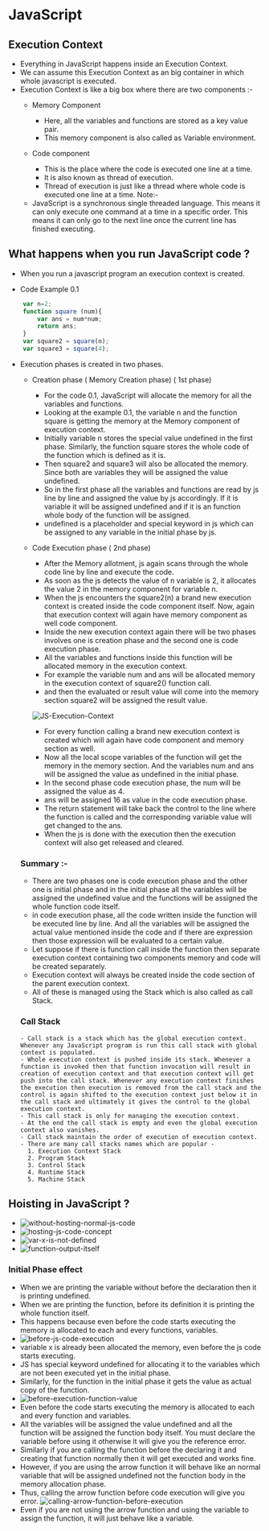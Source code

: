 # JavaScript
## Execution Context
- Everything in JavaScript happens inside an Execution Context.
- We can assume this Execution Context as an big container in which whole javascript is executed.
- Execution Context is like a big box where there are two components :-
    * Memory Component
        - Here, all the variables and functions are stored as a key value pair.
        - This memory component is also called as Variable environment.

    * Code component
        - This is the place where the code is executed one line at a time.
        - It is also known as thread of execution.
        - Thread of execution is just like a thread where whole code is executed one line at a time.
    Note:-
    - JavaScript is a synchronous single threaded language. This means it can only execute one command at a time in a specific order. This means it can only go to the next line once the current line has finished executing.

## What happens when you run JavaScript code ?
- When you run a javascript program an execution context is created.
* Code Example 0.1 
```js
    var n=2;
    function square (num){
        var ans = num*num;
        return ans;
    }
    var square2 = square(n);
    var square3 = square(4);
```
- Execution phases is created in two phases.
    * Creation phase ( Memory Creation phase) ( 1st phase)
        - For the code 0.1, JavaScript will allocate the memory for all the variables and functions.
        - Looking at the example 0.1, the variable n and the function square is getting the memory at the Memory component of execution context.
        - Initially variable n stores the special value undefined in the first phase. Similarly, the function square stores the whole code of the function which is defined as it is.
        - Then square2 and square3 will also be allocated the memory. Since both are variables they will be assigned the value undefined.
        - So in the first phase all the variables and functions are read by js line by line and assigned the value by js accordingly. If it is variable it will be assigned undefined and if it is an function whole body of the function will be assigned.
        - undefined is a placeholder and special keyword in js which can be assigned to any variable in the initial phase by js.   
    * Code Execution phase ( 2nd phase)
        - After the Memory allotment, js again scans through the whole code line by line and execute the code.
        - As soon as the js detects the value of n variable is 2, it allocates the value 2 in the memory component for variable n.
        - When the js encounters the square2(n) a brand new execution context is created inside the code component itself. Now, again that execution context will again have memory component as well code component.
        - Inside the new execution context again there will be two phases involves one is creation phase and the second one is code execution phase.
        - All the variables and functions inside this function will be allocated memory in the execution context. 
        - For example the variable num and ans will be allocated memory in the execution context of square2() function call.
        - and then the evaluated or result value will come into the memory section square2 will be assigned the result value.

        ![JS-Execution-Context](image.png)
        -  For every function calling a brand new execution context is created which will again have code component and memory section as well.
        - Now all the local scope variables of the function will get the memory in the memory section. And the variables num and ans will be assigned the value as undefined in the initial phase.  
        - In the second phase code execution phase, the num will be assigned the value as 4.
        - ans will be assigned 16 as value in the code execution phase.
        - The return statement will take back the control to the line where the function is called and the corresponding variable value will get changed to the ans.
        - When the js is done with the execution then the execution context will also get released and cleared.
    ### Summary :-
     - There are two phases one is code execution phase and the other one is initial phase and in the initial phase all the variables will be assigned the undefined value and the functions will be assigned the whole function code itself.
     - in code execution phase, all the code written inside the function will be executed line by line. And all the variables will be assigned the actual value mentioned inside the code and if there are expression then those expression will be evaluated to a certain value.
     - Let suppose if there is function call inside the function then separate execution context containing two components memory and code will be created separately.
     - Execution context will always be created inside the code section of the parent execution context.
     - All of these is managed using the Stack which is also called as call Stack.
     ### Call Stack 
      - Call stack is a stack which has the global execution context. Whenever any JavaScript program is run this call stack with global context is populated.
      - Whole execution context is pushed inside its stack. Whenever a function is invoked then that function invocation will result in creation of execution context and that execution context will get push into the call stack. Whenever any execution context finishes the execution then execution is removed from the call stack and the control is again shifted to the execution context just below it in the call stack and ultimately it gives the control to the global execution context.
      - This call stack is only for managing the execution context.
      - At the end the call stack is empty and even the global execution context also vanishes.
      - Call stack maintain the order of execution of execution context. 
      - There are many call stacks names which are popular -
        1. Execution Context Stack
        2. Program Stack
        3. Control Stack
        4. Runtime Stack
        5. Machine Stack
## Hoisting in JavaScript ?
  - ![without-hosting-normal-js-code](image-1.png)
  - ![hosting-js-code-concept](image-2.png)
  - ![var-x-is-not-defined](image-3.png)
  - ![function-output-itself](image-4.png)
  ### Initial Phase effect 
  - When we are printing the variable without before the declaration then it is printing undefined.
  - When we are printing the function, before its definition it is printing the whole function itself.
  - This happens because even before the code starts executing the memory is allocated to each and every functions, variables.
  - ![before-js-code-execution](image-5.png)
  - variable x is already been allocated the memory, even before the js code starts executing. 
  - JS has special keyword undefined for allocating it to the variables which are not been executed yet in the initial phase.
  - Similarly, for the function in the initial phase it gets the value as actual copy of the function.
  - ![before-execution-function-value](image-6.png)
  - Even before the code starts executing the memory is allocated to each and every function and variables.
  - All the variables will be assigned the value undefined and all the function will be assigned the function body itself.
  You must declare the variable before using it otherwise it will give you the reference error.
  - Similarly if you are calling the function before the declaring it and creating that function normally then it will get executed and works fine.
  - However, if you are using the arrow function it will behave like an normal variable that will be assigned undefined not the function body in the memory allocation phase.
  - Thus, calling the arrow function before code execution will give you error.
  ![calling-arrow-function-before-execution](image-7.png)
  - Even if you are not using the arrow function and using the variable to assign the function, it will just behave like a variable.
  

